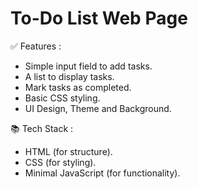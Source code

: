 # To-Do List Web Page

<p>✅ Features : </p>
<ul>
  <li>Simple input field to add tasks.</li>
  <li>A list to display tasks.</li>
  <li>Mark tasks as completed.</li>
  <li>Basic CSS styling.</li>
  <li>UI Design, Theme and Background.</li>
</ul>
<p>📚 Tech Stack : </p>
<ul>
  <li>HTML (for structure).</li>
  <li>CSS (for styling).</li>
  <li>Minimal JavaScript (for functionality).</li>
</ul>
